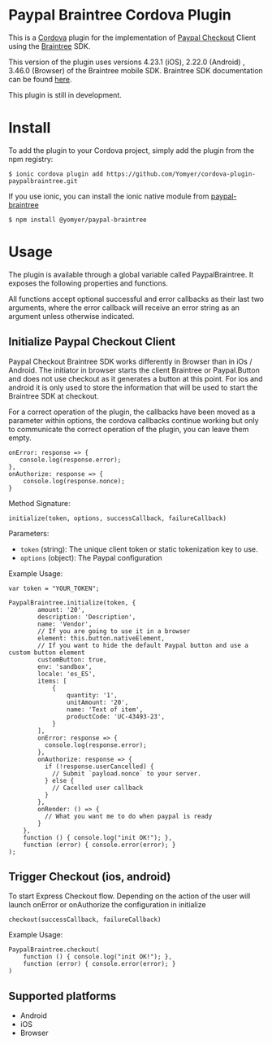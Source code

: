 # Paypal Braintree Cordova Plugin

This is a [Cordova](http://cordova.apache.org/) plugin for the implementation of [Paypal Checkout](https://developer.paypal.com/docs/accept-payments/express-checkout/ec-braintree-sdk/get-started/) Client using the [Braintree](https://www.braintreepayments.com/) SDK.

This version of the plugin uses versions 4.23.1 (iOS), 2.22.0 (Android) , 3.46.0 (Browser) of the Braintree mobile SDK. Braintree SDK documentation can be found [here](https://developers.braintreepayments.com/start/overview).

This plugin is still in development.

# Install

To add the plugin to your Cordova project, simply add the plugin from the npm registry:

```
$ ionic cordova plugin add https://github.com/Yomyer/cordova-plugin-paypalbraintree.git
```

If you use ionic, you can install the ionic native module from [paypal-braintree](https://www.npmjs.com/package/@yomyer/paypal-braintree)
```
$ npm install @yomyer/paypal-braintree
```

# Usage

The plugin is available through a global variable called PaypalBraintree. It exposes the following properties and functions.

All functions accept optional successful and error callbacks as their last two arguments, where the error callback will receive an error string as an argument unless otherwise indicated.

## Initialize Paypal Checkout Client

Paypal Checkout Braintree SDK works differently in Browser than in iOs / Android. The initiator in browser starts the client Braintree or Paypal.Button and does not use checkout as it generates a button at this point. For ios and android it is only used to store the information that will be used to start the Braintree SDK at checkout. 

For a correct operation of the plugin, the callbacks have been moved as a parameter within options, the cordova callbacks continue working but only to communicate the correct operation of the plugin, you can leave them empty.

```
onError: response => {
   console.log(response.error);     
},
onAuthorize: response => {
    console.log(response.nonce);
}
```

Method Signature:

`initialize(token, options, successCallback, failureCallback)`

Parameters:

* `token` (string): The unique client token or static tokenization key to use.
* `options` (object): The Paypal configuration

Example Usage:

```
var token = "YOUR_TOKEN";

PaypalBraintree.initialize(token, {
        amount: '20',
        description: 'Description',
        name: 'Vendor',
        // If you are going to use it in a browser
        element: this.button.nativeElement, 
        // If you want to hide the default Paypal button and use a custom button element
        customButton: true, 
        env: 'sandbox',
        locale: 'es_ES',
        items: [
            {
                quantity: '1',
                unitAmount: '20',
                name: 'Text of item',
                productCode: 'UC-43493-23',
            }
        ],
        onError: response => {
          console.log(response.error);
        },
        onAuthorize: response => {
          if (!response.userCancelled) {
            // Submit `payload.nonce` to your server.
          } else {
            // Cacelled user callback
          }
        },
        onRender: () => {
          // What you want me to do when paypal is ready
        }
    },
    function () { console.log("init OK!"); },
    function (error) { console.error(error); }
);
```

## Trigger Checkout (ios, android)

To start Express Checkout flow. Depending on the action of the user will launch onError or onAuthorize the configuration in initialize

`checkout(successCallback, failureCallback)`

Example Usage:

```
PaypalBraintree.checkout(
    function () { console.log("init OK!"); },
    function (error) { console.error(error); }
)

```

## Supported platforms
- Android
- iOS
- Browser



